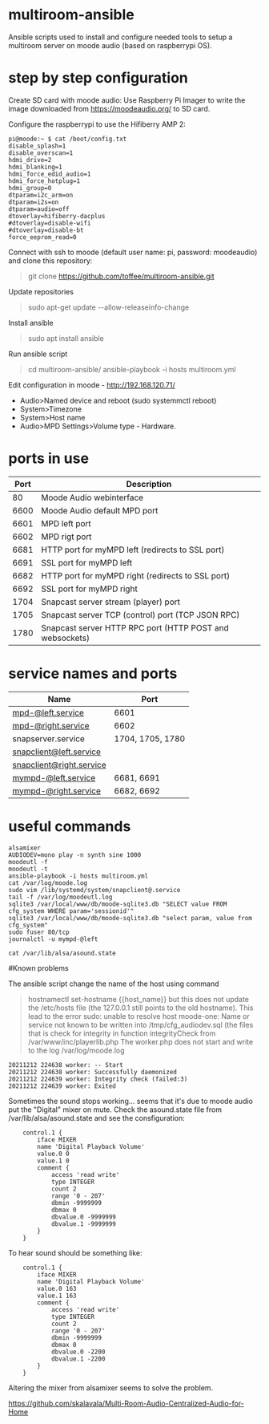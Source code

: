 # multiroom-ansible
Ansible scripts used to install and configure needed tools to setup a multiroom server on moode audio (based on raspberrypi OS). 

# step by step configuration
Create SD card with moode audio: Use Raspberry Pi Imager to write the image downloaded from https://moodeaudio.org/ to SD card.

Configure the raspberrypi to use the Hifiberry AMP 2:

```
pi@moode:~ $ cat /boot/config.txt
disable_splash=1
disable_overscan=1
hdmi_drive=2
hdmi_blanking=1
hdmi_force_edid_audio=1
hdmi_force_hotplug=1
hdmi_group=0
dtparam=i2c_arm=on
dtparam=i2s=on
dtparam=audio=off
dtoverlay=hifiberry-dacplus
#dtoverlay=disable-wifi
#dtoverlay=disable-bt
force_eeprom_read=0
```

Connect with ssh to moode (default user name: pi, password: moodeaudio) and clone this repository:
>git clone https://github.com/toffee/multiroom-ansible.git

Update repositories
>sudo apt-get update --allow-releaseinfo-change

Install ansible
>sudo apt install ansible 

Run ansible script
>cd multiroom-ansible/
>ansible-playbook -i hosts multiroom.yml

Edit configuration in moode - http://192.168.120.71/
 * Audio>Named device and reboot (sudo systemmctl reboot)
 * System>Timezone
 * System>Host name
 * Audio>MPD Settings>Volume type - Hardware.

# ports in use

| Port               | Description                                                             |
|--------------------|-------------------------------------------------------------------------|
| 80                 | Moode Audio webinterface                                                |
| 6600               | Moode Audio default MPD port                                            |
| 6601               | MPD left port                                                           |
| 6602               | MPD rigt port                                                           |
| 6681               | HTTP port for myMPD left (redirects to SSL port)                        |
| 6691               | SSL port for myMPD left                                                 |
| 6682               | HTTP port for myMPD right (redirects to SSL port)                       |
| 6692               | SSL port for myMPD right                                                |
| 1704               | Snapcast server stream (player) port                                    |
| 1705               | Snapcast server TCP (control) port (TCP JSON RPC)                       |
| 1780               | Snapcast server HTTP RPC port (HTTP POST and websockets)                |

# service names and ports

| Name                    | Port                                      |
|-------------------------|-------------------------------------------|
|mpd-@left.service        | 6601                                      |
|mpd-@right.service       | 6602                                      |
|snapserver.service       | 1704, 1705, 1780                          |
|snapclient@left.service  |                                           |
|snapclient@right.service |                                           |
|mympd-@left.service      | 6681, 6691                                |
|mympd-@right.service     | 6682, 6692                                |

# useful commands

```
alsamixer
AUDIODEV=mono play -n synth sine 1000
moodeutl -f
moodeutl -t
ansible-playbook -i hosts multiroom.yml
cat /var/log/moode.log
sudo vim /lib/systemd/system/snapclient@.service
tail -f /var/log/moodeutl.log
sqlite3 /var/local/www/db/moode-sqlite3.db "SELECT value FROM cfg_system WHERE param='sessionid'"
sqlite3 /var/local/www/db/moode-sqlite3.db "select param, value from cfg_system"
sudo fuser 80/tcp
journalctl -u mympd-@left

cat /var/lib/alsa/asound.state
```

#Known problems

The ansible script change the name of the host using command
>hostnamectl set-hostname {{host_name}}
but this does not update the /etc/hosts file (the 127.0.0.1 still points to the old hostname). This lead to the error
>sudo: unable to resolve host moode-one: Name or service not known
to be written into /tmp/cfg_audiodev.sql (the files that is check for integrity in function integrityCheck from /var/www/inc/playerlib.php
The worker.php does not start and write to the log /var/log/moode.log

```
20211212 224638 worker: -- Start
20211212 224638 worker: Successfully daemonized
20211212 224639 worker: Integrity check (failed:3)
20211212 224639 worker: Exited
```


Sometimes the sound stops working... seems that it's due to moode audio put the "Digital" mixer on mute.
Check the asound.state file from /var/lib/alsa/asound.state and see the consfiguration:
```
	control.1 {
		iface MIXER
		name 'Digital Playback Volume'
		value.0 0
		value.1 0
		comment {
			access 'read write'
			type INTEGER
			count 2
			range '0 - 207'
			dbmin -9999999
			dbmax 0
			dbvalue.0 -9999999
			dbvalue.1 -9999999
		}
	}
```

To hear sound should be something like:
```
	control.1 {
		iface MIXER
		name 'Digital Playback Volume'
		value.0 163
		value.1 163
		comment {
			access 'read write'
			type INTEGER
			count 2
			range '0 - 207'
			dbmin -9999999
			dbmax 0
			dbvalue.0 -2200
			dbvalue.1 -2200
		}
	}
```
Altering the mixer from alsamixer seems to solve the problem.



https://github.com/skalavala/Multi-Room-Audio-Centralized-Audio-for-Home